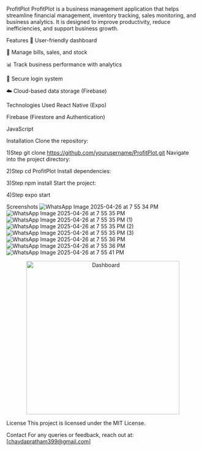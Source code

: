 ProfitPlot
ProfitPlot is a business management application that helps streamline financial management, inventory tracking, sales monitoring, and business analytics. It is designed to improve productivity, reduce inefficiencies, and support business growth.

Features
🌟 User-friendly dashboard

💸 Manage bills, sales, and stock

📊 Track business performance with analytics

🔐 Secure login system

☁️ Cloud-based data storage (Firebase)

Technologies Used
React Native (Expo)

Firebase (Firestore and Authentication)

JavaScript

Installation
Clone the repository:

1)Step
git clone https://github.com/yourusername/ProfitPlot.git
Navigate into the project directory:

2)Step
cd ProfitPlot
Install dependencies:

3)Step
npm install
Start the project:

4)Step
expo start

Screenshots
![WhatsApp Image 2025-04-26 at 7 55 34 PM](https://github.com/user-attachments/assets/47729f25-c0a2-4cdb-8e66-4de6f34ae640)
![WhatsApp Image 2025-04-26 at 7 55 35 PM](https://github.com/user-attachments/assets/f8bf37c7-df67-4ed6-a0e5-78bdbd33160e)
![WhatsApp Image 2025-04-26 at 7 55 35 PM (1)](https://github.com/user-attachments/assets/81d580cb-cda3-4a61-99b2-3d7c5bcaba52)
![WhatsApp Image 2025-04-26 at 7 55 35 PM (2)](https://github.com/user-attachments/assets/e22a1449-eed0-4192-bf20-598cbd3f4127)
![WhatsApp Image 2025-04-26 at 7 55 35 PM (3)](https://github.com/user-attachments/assets/b1046d06-f127-40ab-befc-e5a51f79ca94)
![WhatsApp Image 2025-04-26 at 7 55 36 PM](https://github.com/user-attachments/assets/d6238576-75c8-44c2-a3fd-a492aebb6c30)
![WhatsApp Image 2025-04-26 at 7 55 36 PM](https://github.com/user-attachments/assets/fae85564-e356-4397-95fa-859250f19278)
![WhatsApp Image 2025-04-26 at 7 55 41 PM](https://github.com/user-attachments/assets/4b5446e1-0574-486e-9114-b326242ed08c)

<p align="center">
  <img src="https://github.com/user-attachments/assets/6b329f87-60b3-4c86-835e-18b79e068d98" alt="Dashboard" width="400" />
</p>


License
This project is licensed under the MIT License.

Contact
For any queries or feedback, reach out at: [chavdapratham399@gmail.com]


